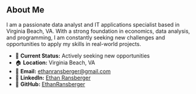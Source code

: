 ## About Me

I am a passionate data analyst and IT applications specialist based in Virginia Beach, VA. With a strong foundation in economics, data analysis, and programming, I am constantly seeking new challenges and opportunities to apply my skills in real-world projects.

- 🌟 **Current Status:** Actively seeking new opportunities
- 🏠 **Location:** Virginia Beach, VA
- 📧 **Email:** [ethanransberger@gmail.com](mailto:ethanransberger@gmail.com)
- 🔗 **LinkedIn:** [Ethan Ransberger](https://www.linkedin.com/in/ethanransberger/)
- 💼 **GitHub:** [EthanRansberger](https://github.com/EthanRansberger)
